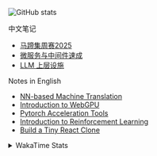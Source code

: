 ![GitHub stats](https://github-readme-stats.vercel.app/api?username=finger-bone&show_icons=true&theme=transparent)

中文笔记

- [马蹄集周赛2025](https://finger-bone.github.io/baidu-matiji-weekly-contest-2025/)
- [微服务与中间件速成](https://finger-bone.github.io/micro-service-crashcourse)
- [LLM 上层设施](https://finger-bone.github.io/ali-datawhale-logic-inference/)

Notes in English

- [NN-based Machine Translation](https://finger-bone.github.io/xun-fei-datawhale-translation/)
- [Introduction to WebGPU](https://finger-bone.github.io/triangles-on-web/)
- [Pytorch Acceleration Tools](https://finger-bone.github.io/faster-pytorch/)
- [Introduction to Reinforcement Learning](https://finger-bone.github.io/rl-crashcourse/)
- [Build a Tiny React Clone](https://finger-bone.github.io/tiny-react/)

<details>

<summary>WakaTime Stats</summary>

![WakaTime stats](https://github-readme-stats.vercel.app/api/wakatime?username=zend&layout=compact)

</details>
